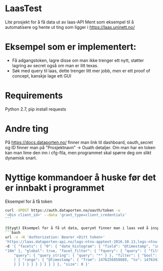 # LaasTest
Lite prosjekt for å få data ut av laas-API
Ment som eksempel til å automatisere og hente ut ting som ligger i https://laas.uninett.no/

# Eksempel som er implementert:
* Få adgangstoken, lagre disse om man ikke trenger ett nytt, støtter lagring av
  secret også om man er litt texas.
* Søk med query til laas, dette trenger litt mer jobb, men er ett proof of concept, kanskje lage ett GUI

# Requirements
Python 2.7,
pip install requests

# Andre ting
På https://docs.dataporten.no/ finner man link til dashboard, oauth_secret og ID
finner man på "Prosjektnavn" -> Ouath detaljer. Om man har en token kan man lime
den inn i cfg-fila, men programmet skal spørre deg om slikt dynamisk snart.

# Nyttige kommandoer å huske før det er innbakt i programmet

Eksempel for å få token
```bash
curl -XPOST https://auth.dataporten.no/oauth/token -u
'<Din client_id>' --data 'grant_type=client_credentials'
``` 

(Stygt) Eksempel for å få ut data, queryet finner man i laas ved å inspecte ett gitt søk eller skrive ett eget
```bash
url -v -H 'Authorization: Bearer <Ditt token>'
'https://laas.dataporten-api.no/logs-ntnu-apptest-2016.10.13,logs-ntnu-apptest-2016.10.12/_search?pretty'
-d '{ "facets": { "0": { "date_histogram": { "field": "@timestamp", "interval":
"10m" }, "global": true, "facet_filter": { "fquery": { "query": { "filtered": {
    "query": { "query_string": { "query": "*" } }, "filter": { "bool": { "must":
    [ { "range": { "@timestamp": { "from": 1476256858889, "to": 1476343258889 }
    } } ] } } } } } } } }, "size": 0 }'
```
